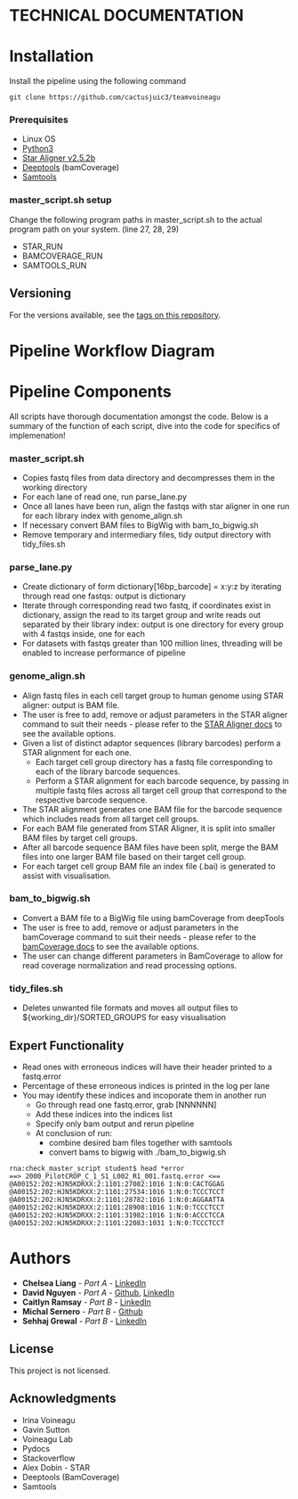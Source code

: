 
# TECHNICAL DOCUMENTATION

# Installation 

Install the pipeline using the following command
```
git clone https://github.com/cactusjuic3/teamvoineagu
```

### Prerequisites 

* Linux OS
* [Python3](https://www.python.org/downloads/)
* [Star Aligner v2.5.2b](https://physiology.med.cornell.edu/faculty/skrabanek/lab/angsd/lecture_notes/STARmanual.pdf)
* [Deeptools](https://deeptools.readthedocs.io/en/develop/content/installation.html) (bamCoverage) 
* [Samtools](http://www.htslib.org/) 


### master_script.sh setup 
Change the following program paths in master_script.sh to the actual program path on your system. (line 27, 28, 29)
* STAR_RUN
* BAMCOVERAGE_RUN
* SAMTOOLS_RUN

## Versioning

For the versions available, see the [tags on this repository](https://github.com/cactusjuic3/teamvoineagu/tags). 

# Pipeline Workflow Diagram



# Pipeline Components
All scripts have thorough documentation amongst the code. Below is a summary of the function of each script, dive into the code for specifics of implemenation!

### master_script.sh
- Copies fastq files from data directory and decompresses them in the working directory
- For each lane of read one, run parse_lane.py
- Once all lanes have been run, align the fastqs with star aligner in one run for each library index with genome_align.sh
- If necessary convert BAM files to BigWig with bam_to_bigwig.sh
- Remove temporary and intermediary files, tidy output directory with tidy_files.sh

### parse_lane.py 
- Create dictionary of form dictionary[16bp_barcode] = x:y:z by iterating through read one fastqs: output is dictionary
- Iterate through corresponding read two fastq, if coordinates exist in dictionary, assign the read to its target group and write reads out separated by their library index: output is one directory for every group with 4 fastqs inside, one for each
- For datasets with fastqs greater than 100 million lines, threading will be enabled to increase performance of pipeline

### genome_align.sh 
- Align fastq files in each cell target group to human genome using STAR aligner: output is BAM file.
- The user is free to add, remove or adjust parameters in the STAR aligner command to suit their needs - please refer to the [STAR Aligner docs](https://physiology.med.cornell.edu/faculty/skrabanek/lab/angsd/lecture_notes/STARmanual.pdf) to see the available options.
- Given a list of distinct adaptor sequences (library barcodes) perform a STAR alignment for each one.
    - Each target cell group directory has a fastq file corresponding to each of the library barcode sequences.
    - Perform a STAR alignment for each barcode sequence, by passing in multiple fastq files across all target cell group that correspond to the respective barcode sequence.
- The STAR alignment generates one BAM file for the barcode sequence which includes reads from all target cell groups.
- For each BAM file generated from STAR Aligner, it is split into smaller BAM files by target cell groups.
- After all barcode sequence BAM files have been split, merge the BAM files into one larger BAM file based on their target cell group. 
- For each target cell group BAM file an index file (.bai) is generated to assist with visualisation.

### bam_to_bigwig.sh 
- Convert a BAM file to a BigWig file using bamCoverage from deepTools
- The user is free to add, remove or adjust parameters in the bamCoverage command to suit their needs - please refer to the [bamCoverage docs](https://deeptools.readthedocs.io/en/develop/content/tools/bamCoverage.html) to see the available options.
- The user can change different parameters in BamCoverage to allow for read coverage normalization and read processing options.

### tidy_files.sh 
- Deletes unwanted file formats and moves all output files to ${working_dir}/SORTED_GROUPS for easy visualisation

## Expert Functionality 
- Read ones with erroneous indices will have their header printed to a fastq.error
- Percentage of these erroneous indices is printed in the log per lane
- You may identify these indices and incoporate them in another run
    - Go through read one fastq.error, grab [NNNNNN]
    - Add these indices into the indices list
    - Specify only bam output and rerun pipeline
    - At conclusion of run:
        - combine desired bam files together with samtools
        - convert bams to bigwig with ./bam_to_bigwig.sh
```
rna:check_master_script student$ head *error
==> 2000_PilotCROP_C_1_S1_L002_R1_001.fastq.error <==
@A00152:202:HJN5KDRXX:2:1101:27082:1016 1:N:0:CACTGGAG
@A00152:202:HJN5KDRXX:2:1101:27534:1016 1:N:0:TCCCTCCT
@A00152:202:HJN5KDRXX:2:1101:28782:1016 1:N:0:AGGAATTA
@A00152:202:HJN5KDRXX:2:1101:28908:1016 1:N:0:TCCCTCCT
@A00152:202:HJN5KDRXX:2:1101:31982:1016 1:N:0:ACCCTCCA
@A00152:202:HJN5KDRXX:2:1101:22083:1031 1:N:0:TCCCTCCT
```


# Authors 

* **Chelsea Liang** - *Part A* - [LinkedIn](https://www.linkedin.com/in/chelsea-liang-03674b140/)
* **David Nguyen** - *Part A* - [Github](https://github.com/davenyen), [LinkedIn](https://www.linkedin.com/in/david-nguyen-6003231a0/)
* **Caitlyn Ramsay** - *Part B* - [LinkedIn](https://www.linkedin.com/in/caitlin-ramsay-7776251a4/)
* **Michal Sernero** - *Part B* - [Github](https://github.com/MichalSernero)
* **Sehhaj Grewal** - *Part B* - [LinkedIn](https://www.linkedin.com/in/sehhajgrewal/)

## License

This project is not licensed. 

## Acknowledgments 

* Irina Voineagu 
* Gavin Sutton
* Voineagu Lab
* Pydocs
* Stackoverflow
* Alex Dobin - STAR 
* Deeptools (BamCoverage)
* Samtools

